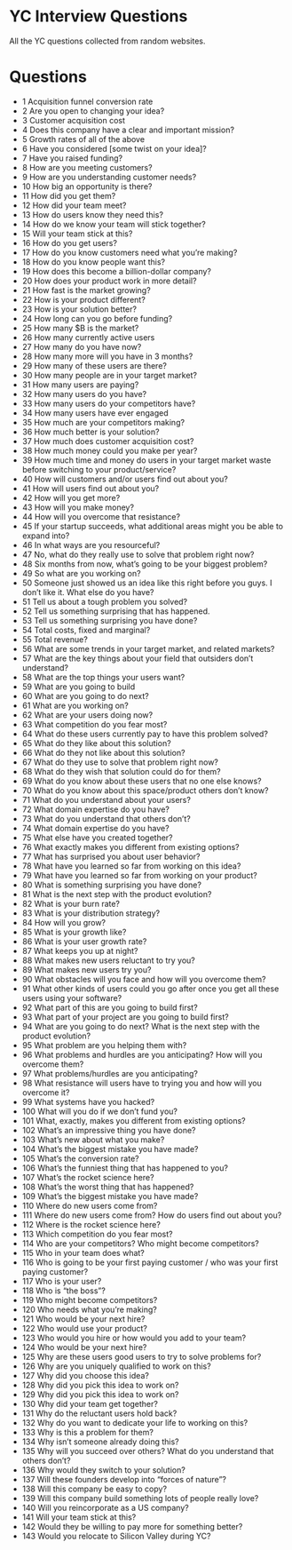 # YC Interview Questions

All the YC questions collected from random websites.


# Questions

- 1	Acquisition funnel conversion rate
- 2	Are you open to changing your idea?
- 3	Customer acquisition cost
- 4	Does this company have a clear and important mission?
- 5	Growth rates of all of the above
- 6	Have you considered [some twist on your idea]?
- 7	Have you raised funding?
- 8	How are you meeting customers?
- 9	How are you understanding customer needs?
- 10	How big an opportunity is there?
- 11	How did you get them?
- 12	How did your team meet?
- 13	How do users know they need this?
- 14	How do we know your team will stick together?
- 15	Will your team stick at this?
- 16	How do you get users?
- 17	How do you know customers need what you’re making?
- 18	How do you know people want this?
- 19	How does this become a billion-dollar company?
- 20	How does your product work in more detail?
- 21	How fast is the market growing?
- 22	How is your product different?
- 23	How is your solution better?
- 24	How long can you go before funding?
- 25	How many $B is the market?
- 26	How many currently active users
- 27	How many do you have now?
- 28	How many more will you have in 3 months?
- 29	How many of these users are there?
- 30	How many people are in your target market?
- 31	How many users are paying?
- 32	How many users do you have?
- 33	How many users do your competitors have?
- 34	How many users have ever engaged
- 35	How much are your competitors making?
- 36	How much better is your solution?
- 37	How much does customer acquisition cost?
- 38	How much money could you make per year?
- 39	How much time and money do users in your target market waste before switching to your product/service?
- 40	How will customers and/or users find out about you?
- 41	How will users find out about you?
- 42	How will you get more?
- 43	How will you make money?
- 44	How will you overcome that resistance?
- 45	If your startup succeeds, what additional areas might you be able to expand into?
- 46	In what ways are you resourceful?
- 47	No, what do they really use to solve that problem right now?
- 48	Six months from now, what’s going to be your biggest problem?
- 49	So what are you working on?
- 50	Someone just showed us an idea like this right before you guys. I don’t like it. What else do you have?
- 51	Tell us about a tough problem you solved?
- 52	Tell us something surprising that has happened.
- 53	Tell us something surprising you have done?
- 54	Total costs, fixed and marginal?
- 55	Total revenue?
- 56	What are some trends in your target market, and related markets?
- 57	What are the key things about your field that outsiders don’t understand?
- 58	What are the top things your users want?
- 59	What are you going to build
- 60	What are you going to do next?
- 61	What are you working on?
- 62	What are your users doing now?
- 63	What competition do you fear most?
- 64	What do these users currently pay to have this problem solved?
- 65	What do they like about this solution?
- 66	What do they not like about this solution?
- 67	What do they use to solve that problem right now?
- 68	What do they wish that solution could do for them?
- 69	What do you know about these users that no one else knows?
- 70	What do you know about this space/product others don’t know?
- 71	What do you understand about your users?
- 72	What domain expertise do you have?
- 73	What do you understand that others don’t?
- 74	What domain expertise do you have?
- 75	What else have you created together?
- 76	What exactly makes you different from existing options?
- 77	What has surprised you about user behavior?
- 78	What have you learned so far from working on this idea?
- 79	What have you learned so far from working on your product?
- 80	What is something surprising you have done?
- 81	What is the next step with the product evolution?
- 82	What is your burn rate?
- 83	What is your distribution strategy?
- 84	How will you grow?
- 85	What is your growth like?
- 86	What is your user growth rate?
- 87	What keeps you up at night?
- 88	What makes new users reluctant to try you?
- 89	What makes new users try you?
- 90	What obstacles will you face and how will you overcome them?
- 91	What other kinds of users could you go after once you get all these users using your software?
- 92	What part of this are you going to build first?
- 93	What part of your project are you going to build first?
- 94	What are you going to do next? What is the next step with the product evolution?
- 95	What problem are you helping them with?
- 96	What problems and hurdles are you anticipating? How will you overcome them?
- 97	What problems/hurdles are you anticipating?
- 98	What resistance will users have to trying you and how will you overcome it?
- 99	What systems have you hacked?
- 100	What will you do if we don’t fund you?
- 101	What, exactly, makes you different from existing options?
- 102	What’s an impressive thing you have done?
- 103	What’s new about what you make?
- 104	What’s the biggest mistake you have made?
- 105	What’s the conversion rate?
- 106	What’s the funniest thing that has happened to you?
- 107	What’s the rocket science here?
- 108	What’s the worst thing that has happened?
- 109	What’s the biggest mistake you have made?
- 110	Where do new users come from?
- 111	Where do new users come from? How do users find out about you?
- 112	Where is the rocket science here?
- 113	Which competition do you fear most?
- 114	Who are your competitors? Who might become competitors?
- 115	Who in your team does what?
- 116	Who is going to be your first paying customer / who was your first paying customer?
- 117	Who is your user?
- 118	Who is “the boss”?
- 119	Who might become competitors?
- 120	Who needs what you’re making?
- 121	Who would be your next hire?
- 122	Who would use your product?
- 123	Who would you hire or how would you add to your team?
- 124	Who would be your next hire?
- 125	Why are these users good users to try to solve problems for?
- 126	Why are you uniquely qualified to work on this?
- 127	Why did you choose this idea?
- 128	Why did you pick this idea to work on?
- 129	Why did you pick this idea to work on?
- 130	Why did your team get together?
- 131	Why do the reluctant users hold back?
- 132	Why do you want to dedicate your life to working on this?
- 133	Why is this a problem for them?
- 134	Why isn’t someone already doing this?
- 135	Why will you succeed over others? What do you understand that others don’t?
- 136	Why would they switch to your solution?
- 137	Will these founders develop into “forces of nature”?
- 138	Will this company be easy to copy?
- 139	Will this company build something lots of people really love?
- 140	Will you reincorporate as a US company?
- 141	Will your team stick at this?
- 142	Would they be willing to pay more for something better?
- 143	Would you relocate to Silicon Valley during YC?
